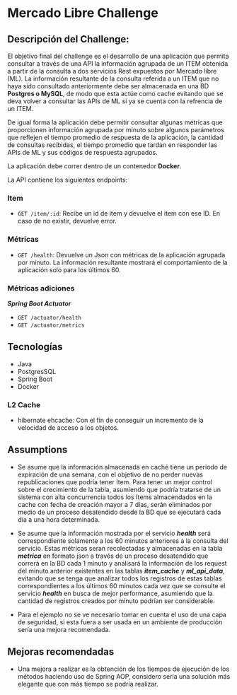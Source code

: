 # Mercado Libre Challenge

## Descripción del Challenge:
El objetivo final del challenge es el desarrollo de una aplicación que permita consultar a través de una API la información agrupada de un ITEM obtenida a partir de la consulta a dos servicios Rest expuestos por Mercado libre (ML). La información resultante de la consulta referida a un ITEM que no haya sido consultado anteriormente debe ser almacenada en una BD **Postgres o MySQL**, de modo que esta actúe como cache evitando que se deva volver a consultar las APIs de ML si ya se cuenta con la refrencia de un ITEM.

De igual forma la aplicación debe permitir consultar algunas métricas que proporcionen información agrupada por minuto sobre algunos parámetros que reflejen el tiempo promedio de respuesta de la aplicación, la cantidad de consultas recibidas, el tiempo promedio que tardan en responder las APIs de ML y sus códigos de respuesta agrupados.

La aplicación debe correr dentro de un contenedor **Docker**. 

La API contiene los siguientes endpoints:

### Item ###
- `GET /item/:id`: Recibe un id de item y devuelve el item con ese ID. En caso de no existir, devuelve error.
### Métricas ###
- `GET /health`: Devuelve un Json con métricas de la aplicación agrupada por minuto. La información resultante mostrará el comportamiento de la aplicación solo para los últimos 60.
### Métricas adiciones ###
***Spring Boot Actuator***

- `GET /actuator/health` 
- `GET /actuator/metrics`

## Tecnologías ##

- Java
- PostgresSQL
- Spring Boot
- Docker

### L2 Cache ###
- hibernate ehcache: Con el fin de conseguir un incremento de la velocidad de acceso a los objetos.

## Assumptions ##
- Se asume que la información almacenada en caché tiene un periodo de expiración de una semana, con el objetivo de no perder nuevas republicaciones que podría tener Item. Para tener un mejor control sobre el crecimiento de la tabla, asumiendo que podría tratarse de un sistema con alta concurrencia todos los Items almacendados en la cache con fecha de creación mayor a 7 días, serán eliminados por medio de un proceso desatendido desde la BD que se ejecutará cada día a una hora determinada.

- Se asume que la información mostrada por el servicio ***health*** será correspondiente solamente a los 60 minutos anteriores a la consulta del servicio. Estas métricas seran recolectadas y almacenadas en la tabla ***metrica*** en formato json a través de un proceso desatendido que correrá en la BD cada 1 minuto y analisará la información de los request del minuto anterior existentes en las tablas ***item_cache*** y ***ml_api_data***, evitando que se tenga que analizar todos los registros de estas tablas correspondientes a los últimos 60 minutos cada vez que se consulte el servicio ***health*** en busca de mejor performance, asumiendo que la cantidad de registros creados por minuto podrían ser considerable.

- Para el ejemplo no se ve necesario tomar en cuenta el uso de una capa de seguridad, si esta fuera a ser usada en un ambiente de producción sería una mejora recomendada.

## Mejoras recomendadas ##
- Una mejora a realizar es la obtención de los tiempos de ejecución de los métodos haciendo uso de Spring AOP, considero sería una solución más elegante que con más tiempo se podría realizar. 
